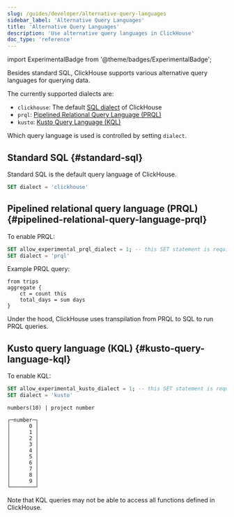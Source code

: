```yaml
---
slug: /guides/developer/alternative-query-languages
sidebar_label: 'Alternative Query Languages'
title: 'Alternative Query Languages'
description: 'Use alternative query languages in ClickHouse'
doc_type: 'reference'
---
```


import ExperimentalBadge from '@theme/badges/ExperimentalBadge';

Besides standard SQL, ClickHouse supports various alternative query languages for querying data.

The currently supported dialects are:
- `clickhouse`: The default [SQL dialect](../../chdb/reference/sql-reference.md) of ClickHouse
- `prql`: [Pipelined Relational Query Language (PRQL)](https://prql-lang.org/)
- `kusto`: [Kusto Query Language (KQL)](https://learn.microsoft.com/en-us/azure/data-explorer/kusto/query)

Which query language is used is controlled by setting `dialect`.

## Standard SQL {#standard-sql}

Standard SQL is the default query language of ClickHouse.

```sql
SET dialect = 'clickhouse'
```

## Pipelined relational query language (PRQL) {#pipelined-relational-query-language-prql}

<ExperimentalBadge/>

To enable PRQL:

```sql
SET allow_experimental_prql_dialect = 1; -- this SET statement is required only for ClickHouse versions >= v25.1
SET dialect = 'prql'
```

Example PRQL query:

```prql
from trips
aggregate {
    ct = count this
    total_days = sum days
}
```

Under the hood, ClickHouse uses transpilation from PRQL to SQL to run PRQL queries.

## Kusto query language (KQL) {#kusto-query-language-kql}

<ExperimentalBadge/>

To enable KQL:

```sql
SET allow_experimental_kusto_dialect = 1; -- this SET statement is required only for ClickHouse versions >= 25.1
SET dialect = 'kusto'
```

```kql title="Query"
numbers(10) | project number
```

```response title="Response"
┌─number─┐
│      0 │
│      1 │
│      2 │
│      3 │
│      4 │
│      5 │
│      6 │
│      7 │
│      8 │
│      9 │
└────────┘
```

Note that KQL queries may not be able to access all functions defined in ClickHouse.
